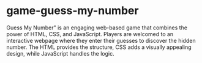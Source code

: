 # game-guess-my-number
Guess My Number" is an engaging web-based game that combines the power of HTML, CSS, and JavaScript. Players are welcomed to an interactive webpage where they enter their guesses to discover the hidden number. The HTML provides the structure, CSS adds a visually appealing design, while JavaScript handles the logic.
